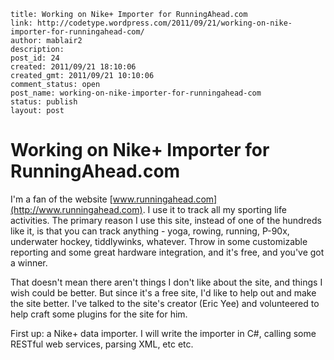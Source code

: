 ```
title: Working on Nike+ Importer for RunningAhead.com
link: http://codetype.wordpress.com/2011/09/21/working-on-nike-importer-for-runningahead-com/
author: mablair2
description:
post_id: 24
created: 2011/09/21 18:10:06
created_gmt: 2011/09/21 10:10:06
comment_status: open
post_name: working-on-nike-importer-for-runningahead-com
status: publish
layout: post
```

# Working on Nike+ Importer for RunningAhead.com

I'm a fan of the website [www.runningahead.com](http://www.runningahead.com). I use it to track all my sporting life activities. The primary reason I use this site, instead of one of the hundreds like it, is that you can track anything - yoga, rowing, running, P-90x, underwater hockey, tiddlywinks, whatever. Throw in some customizable reporting and some great hardware integration, and it's free, and you've got a winner.

That doesn't mean there aren't things I don't like about the site, and things I wish could be better. But since it's a free site, I'd like to help out and make the site better. I've talked to the site's creator (Eric Yee) and volunteered to help craft some plugins for the site for him.

First up: a Nike+ data importer. I will write the importer in C#, calling some RESTful web services, parsing XML, etc etc.